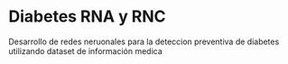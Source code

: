# Diabetes RNA y RNC
Desarrollo de redes neruonales para la deteccion preventiva de diabetes utilizando dataset de información medica
